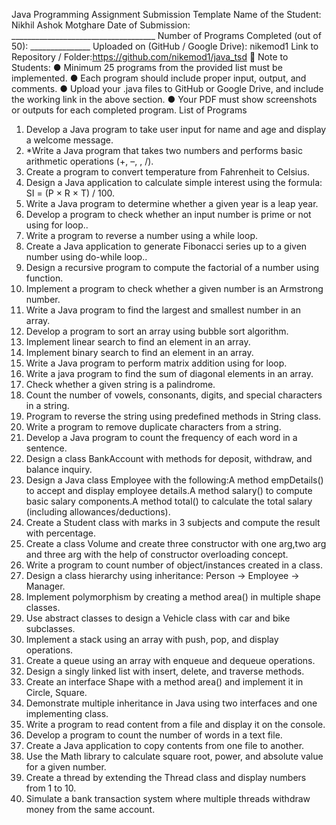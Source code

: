 Java Programming Assignment Submission Template
Name of the Student: Nikhil Ashok Motghare
Date of Submission: ____________________________________
Number of Programs Completed (out of 50): _______________
Uploaded on (GitHub / Google Drive): nikemod1
Link to Repository / Folder:https://github.com/nikemod1/java_tsd
🔔 Note to Students:
● Minimum 25 programs from the provided list must be implemented.
● Each program should include proper input, output, and comments.
● Upload your .java files to GitHub or Google Drive, and include the working link in the
above section.
● Your PDF must show screenshots or outputs for each completed program.
List of Programs
1. Develop a Java program to take user input for name and age and display a
welcome message.
2. *Write a Java program that takes two numbers and performs basic arithmetic
operations (+, –, , /).
3. Create a program to convert temperature from Fahrenheit to Celsius.
4. Design a Java application to calculate simple interest using the formula: SI = (P ×
R × T) / 100.
5. Write a Java program to determine whether a given year is a leap year.
6. Develop a program to check whether an input number is prime or not using for
loop..
7. Write a program to reverse a number using a while loop.
8. Create a Java application to generate Fibonacci series up to a given number using
do-while loop..
9. Design a recursive program to compute the factorial of a number using function.
10. Implement a program to check whether a given number is an Armstrong number.
11. Write a Java program to find the largest and smallest number in an array.
12. Develop a program to sort an array using bubble sort algorithm.
13. Implement linear search to find an element in an array.
14. Implement binary search to find an element in an array.
15. Write a Java program to perform matrix addition using for loop.
16. Write a java program to find the sum of diagonal elements in an array.
17. Check whether a given string is a palindrome.
18. Count the number of vowels, consonants, digits, and special characters in a
string.
19. Program to reverse the string using predefined methods in String class.
20. Write a program to remove duplicate characters from a string.
21. Develop a Java program to count the frequency of each word in a sentence.
22. Design a class BankAccount with methods for deposit, withdraw, and balance
inquiry.
23. Design a Java class Employee with the following:A method empDetails() to
accept and display employee details.A method salary() to compute basic salary
components.A method total() to calculate the total salary (including
allowances/deductions).
24. Create a Student class with marks in 3 subjects and compute the result with
percentage.
25. Create a class Volume and create three constructor with one arg,two arg and three
arg with the help of constructor overloading concept.
26. Write a program to count number of object/instances created in a class.
27. Design a class hierarchy using inheritance: Person → Employee → Manager.
28. Implement polymorphism by creating a method area() in multiple shape classes.
29. Use abstract classes to design a Vehicle class with car and bike subclasses.
30. Implement a stack using an array with push, pop, and display operations.
31. Create a queue using an array with enqueue and dequeue operations.
32. Design a singly linked list with insert, delete, and traverse methods.
33. Create an interface Shape with a method area() and implement it in Circle,
Square.
34. Demonstrate multiple inheritance in Java using two interfaces and one
implementing class.
35. Write a program to read content from a file and display it on the console.
36. Develop a program to count the number of words in a text file.
37. Create a Java application to copy contents from one file to another.
38. Use the Math library to calculate square root, power, and absolute value for a
given number.
39. Create a thread by extending the Thread class and display numbers from 1 to 10.
40. Simulate a bank transaction system where multiple threads withdraw money from
the same account.
